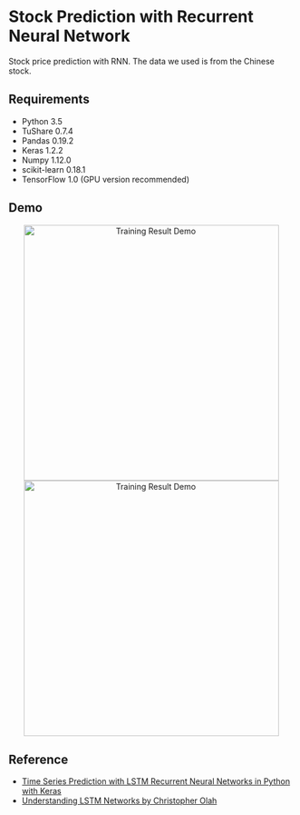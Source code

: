 # Stock Prediction with Recurrent Neural Network

Stock price prediction with RNN. The data we used is from the Chinese stock.

## Requirements

- Python 3.5
- TuShare 0.7.4
- Pandas 0.19.2
- Keras 1.2.2
- Numpy 1.12.0
- scikit-learn 0.18.1
- TensorFlow 1.0 (GPU version recommended)


## Demo

<div style="text-align:center">
	<img src="/'screen1.png" alt="Training Result Demo" style="width: 450px;"/>
	<img src="/'screen2.png" alt="Training Result Demo" style="width: 450px;"/>
</div>

## Reference

- [Time Series Prediction with LSTM Recurrent Neural Networks in Python with Keras](http://machinelearningmastery.com/time-series-prediction-lstm-recurrent-neural-networks-python-keras/)
- [Understanding LSTM Networks by Christopher Olah](http://colah.github.io/posts/2015-08-Understanding-LSTMs/)
